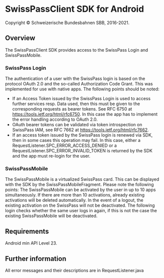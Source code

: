﻿SwissPassClient SDK for Android
===============================

Copyright &copy; Schweizerische Bundesbahnen SBB, 2016-2021.

## Overview

The SwissPassClient SDK provides access to the SwissPass Login and SwissPassMobile.

### SwissPass Login

The authentication of a user with the SwissPass login is based on the protocol OAuth 2.0 and the so-called Authorization Code Grant. This was implemented for use with native apps. The following points should be noted:
* If an Access Token issued by the SwissPass Login is used to access further services resp. Data used, then this must be given to the corresponding requests as bearer tokens. See RFC 6750 at https://tools.ietf.org/html/rfc6750. In this case the app has to implement the error handling according to OAuth 2.0.
* OAuth bearer tokens can be validated via token introspection on SwissPass IAM, see RFC 7662 at https://tools.ietf.org/html/rfc7662.
* If an access token issued by the SwissPass login is renewed via SDK, then in some cases this operation may fail. In this case, either a RequestListener.SPC_ERROR_ACCESS_DENIED or a RequestListener.SPC_ERROR_INVALID_TOKEN is returned by the SDK and the app must re-login for the user.

### SwissPassMobile

The SwissPassMobile is a virtualized SwissPass card. This can be displayed with the SDK by the SwissPassMobileFragment. Please note the following points:
The SwissPassMobile can be activated by the user in up to 10 apps simultaneously. If there are more than 10 activations, already existing activations will be deleted automatically.
In the event of a logout, the existing activation on the SwissPass will not be deactivated. The following login checks whether the same user logs in again, if this is not the case the existing SwissPassMobile will be deactivated.

## Requirements

Android min API Level 23.

## Further information

All error messages and their descriptions are in RequestListener.java
